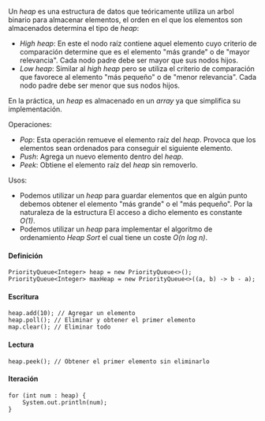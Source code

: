 Un *heap* es una estructura de datos que teóricamente utiliza un arbol binario para almacenar elementos, el orden en el que los elementos son almacenados determina el tipo de *heap*:

- *High heap*: En este el nodo raíz contiene aquel elemento cuyo criterio de comparación determine que es el elemento "más grande" o de "mayor relevancia". Cada nodo padre debe ser mayor que sus nodos hijos.
- *Low heap*: Similar al *high heap* pero se utiliza el criterio de comparación que favorece al elemento "más pequeño" o  de "menor relevancia". Cada nodo padre debe ser menor que sus nodos hijos.

En la práctica, un *heap* es almacenado en un *array* ya que simplifica su implementación.

Operaciones:

- *Pop*: Esta operación remueve el elemento raíz del *heap*. Provoca que los elementos sean ordenados para conseguir el siguiente elemento.
- *Push*: Agrega un nuevo elemento dentro del *heap*.
- *Peek*: Obtiene el elemento raíz del *heap* sin removerlo.

Usos:

- Podemos utilizar un *heap* para guardar elementos que en algún punto debemos obtener el elemento "más grande" o el "más pequeño". Por la naturaleza de la estructura El acceso a dicho elemento es constante *O(1)*.
- Podemos utilizar un *heap* para implementar el algoritmo de ordenamiento *Heap Sort* el cual tiene un coste *O(n log n)*.
#### Definición

```
PriorityQueue<Integer> heap = new PriorityQueue<>();
PriorityQueue<Integer> maxHeap = new PriorityQueue<>((a, b) -> b - a);
```
#### Escritura

```
heap.add(10); // Agregar un elemento
heap.poll(); // Eliminar y obtener el primer elemento
map.clear(); // Eliminar todo
```
#### Lectura

```
heap.peek(); // Obtener el primer elemento sin eliminarlo
```
#### Iteración

```
for (int num : heap) {
    System.out.println(num);
}
```